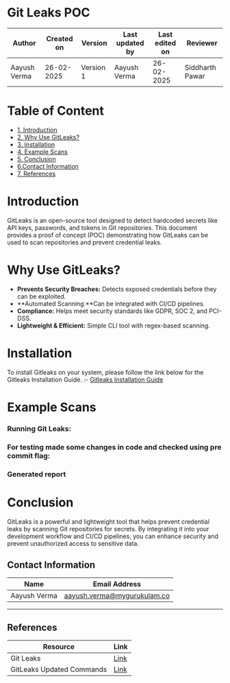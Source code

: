 # Git Leaks POC

| **Author**            | **Created on** | **Version** | **Last updated by**       | **Last edited on** | **Reviewer** |     
|-----------------------|----------------|-------------|----------------------------|-------------------|-----------------------|
| Aayush Verma       | 26-02-2025       | Version 1 | Aayush Verma        | 26-02-2025       | Siddharth Pawar    |  


# Table of Content
- [1. Introduction](#introduction)
- [2. Why Use GitLeaks?](#why-use-gitleaks)
- [3. Installation](#installation)
- [4. Example Scans](#example-scans)
- [5. Conclusion](#conclusion)  
- [6.Contact Information](#contact-information)  
- [7. References](#references)  


# Introduction
GitLeaks is an open-source tool designed to detect hardcoded secrets like API keys, passwords, and tokens in Git repositories. This document provides a proof of concept (POC) demonstrating how GitLeaks can be used to scan repositories and prevent credential leaks.

# Why Use GitLeaks?
- **Prevents Security Breaches:** Detects exposed credentials before they can be exploited.
- **Automated Scanning:**Can be integrated with CI/CD pipelines.
- **Compliance:** Helps meet security standards like GDPR, SOC 2, and PCI-DSS.
- **Lightweight & Efficient:** Simple CLI tool with regex-based scanning.

# Installation

To install Gitleaks on your system, please follow the link below for the Gitleaks Installation Guide. :- [Gitleaks Installation Guide]()

# Example Scans



### Running Git Leaks:


### For testing made some changes in code and checked using pre commit flag:


### Generated report



# Conclusion
GitLeaks is a powerful and lightweight tool that helps prevent credential leaks by scanning Git repositories for secrets. By integrating it into your development workflow and CI/CD pipelines, you can enhance security and prevent unauthorized access to sensitive data.

##  Contact Information

| **Name**       | **Email Address**        |
|----------------|--------------------------|
| Aayush Verma   | <aayush.verma@mygurukulam.co> |

---
##  References
| **Resource** | **Link** |
|-------------|---------|
| Git Leaks | [Link](https://github.com/gitleaks/gitleaks) |
| GitLeaks Updated Commands | [Link](https://gist.github.com/zricethezav/b325bb93ebf41b9c0b0507acf12810d2) |
